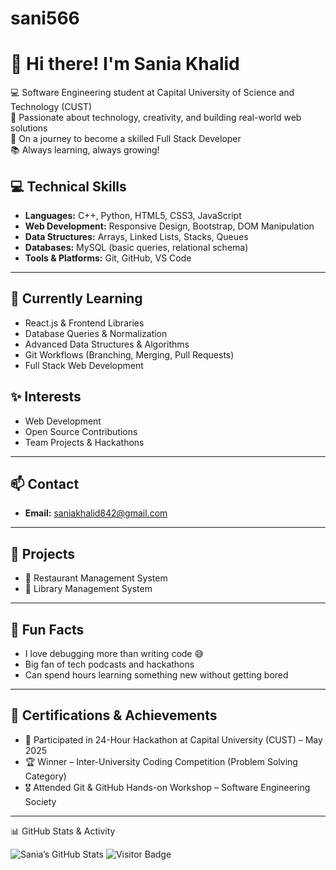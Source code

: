 # sani566

# 👋 Hi there! I'm Sania Khalid

💻 Software Engineering student at Capital University of Science and Technology (CUST)  
🌟 Passionate about technology, creativity, and building real-world web solutions  
🚀 On a journey to become a skilled Full Stack Developer  
📚 Always learning, always growing!


## 💻 Technical Skills

- **Languages:** C++, Python, HTML5, CSS3, JavaScript  
- **Web Development:** Responsive Design, Bootstrap, DOM Manipulation  
- **Data Structures:** Arrays, Linked Lists, Stacks, Queues  
- **Databases:** MySQL (basic queries, relational schema)  
- **Tools & Platforms:** Git, GitHub, VS Code

---

## 🌱 Currently Learning

- React.js & Frontend Libraries  
- Database Queries & Normalization  
- Advanced Data Structures & Algorithms  
- Git Workflows (Branching, Merging, Pull Requests)  
- Full Stack Web Development
  


## ✨ Interests
- Web Development
- Open Source Contributions
- Team Projects & Hackathons

---
## 📫 Contact
- **Email:** saniakhalid842@gmail.com 
  

---
## 📁 Projects
- 🔗 Restaurant Management System
- 🔗 Library Management System

---

## 🎉 Fun Facts

- I love debugging more than writing code 😅  
- Big fan of tech podcasts and hackathons  
- Can spend hours learning something new without getting bored

---
## 🏅 Certifications & Achievements

- 🥇 Participated in 24-Hour Hackathon at Capital University (CUST) – May 2025  
- 🏆 Winner – Inter-University Coding Competition (Problem Solving Category)  
- 🎖️ Attended Git & GitHub Hands-on Workshop – Software Engineering Society
---
📊 GitHub Stats & Activity

![Sania’s GitHub Stats](https://github-readme-stats.vercel.app/api?username=sania-khalid&show_icons=true&theme=default)
![Visitor Badge](https://visitor-badge.laobi.icu/badge?page_id=sania-khalid)



